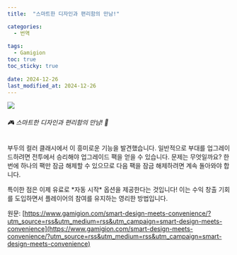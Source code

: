 ```yaml
---
title:  "스마트한 디자인과 편리함의 만남!"

categories:
  - 번역
  
tags:
  - Gamigion
toc: true
toc_sticky: true
 
date: 2024-12-26
last_modified_at: 2024-12-26
---
```

![](https://www.gamigion.com/wp-content/uploads/2024/12/Smart-Design-Meets-Convenience.jpg)

###### 🎮 스마트한 디자인과 편리함의 만남! 🚀

부두의 컬러 클래시에서 이 흥미로운 기능을 발견했습니다. 일반적으로 부대를 업그레이드하려면 전투에서 승리해야 업그레이드 팩을 얻을 수 있습니다. 문제는 무엇일까요? 한 번에 하나의 팩만 잠금 해제할 수 있으므로 다음 팩을 잠금 해제하려면 계속 돌아와야 합니다.  
  
특이한 점은 이제 유료로 \*자동 시작\* 옵션을 제공한다는 것입니다! 이는 수익 창출 기회를 도입하면서 플레이어의 참여를 유지하는 영리한 방법입니다.

원문: [https://www.gamigion.com/smart-design-meets-convenience/?utm_source=rss&utm_medium=rss&utm_campaign=smart-design-meets-convenience](https://www.gamigion.com/smart-design-meets-convenience/?utm_source=rss&utm_medium=rss&utm_campaign=smart-design-meets-convenience)